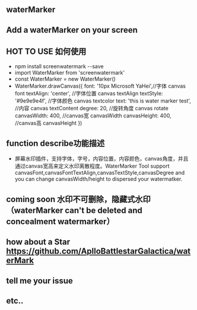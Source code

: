 ## waterMarker
## Add a waterMarker on your screen

## HOT TO USE 如何使用

* npm install screenwatermark  --save
* import WaterMarker from 'screenwatermark'
* const WaterMarker = new WaterMarker()
* WaterMarker.drawCanvas({
            font: '10px Microsoft YaHei',//字体 canvas font
            textAlign: 'center', //字体位置 canvas textAlign
            textStyle: '#9e9e9e4f', //字体颜色 canvas textcolor
            text: 'this is water marker test', //内容 canvas textContent
            degree: 20, //旋转角度 canvas rotate
            canvasWidth: 400, //canvas宽 canvasWidth 
            canvasHeight: 400, //canvas高 canvasHeight
            })

## function describe功能描述
* 屏幕水印插件，支持字体，字号，内容位置，内容颜色，canvas角度，并且通过canvas宽高来定义水印离散程度。WaterMarker Tool support canvasFont,canvasFontTextAlign,canvasTextStyle,canvasDegree and you can change canvasWidth/height to dispersed your watermatker.
## coming soon 水印不可删除，隐藏式水印（waterMarker can't be deleted and concealment watermarker）
## how about a Star https://github.com/AplloBattlestarGalactica/waterMark  
## tell me your issue
## etc..
